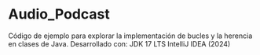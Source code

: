 # Audio_Podcast
Código de ejemplo para explorar la implementación de bucles y la herencia en clases de Java.
Desarrollado con: 
JDK 17 LTS 
IntelliJ IDEA (2024)
